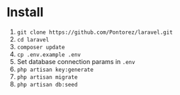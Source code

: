 # Install

1. ```git clone https://github.com/Pontorez/laravel.git```
2. ```cd laravel```
3. ```composer update```
4. ```cp .env.example .env```
5. Set database connection params in ```.env```
6. ```php artisan key:generate```
7. ```php artisan migrate```
8. ```php artisan db:seed```
